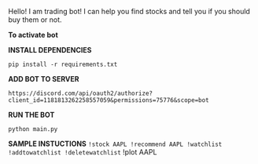 Hello! I am trading bot!
I can help you find stocks and tell you if you should buy them or not.

**To activate bot**

**INSTALL DEPENDENCIES**

`pip install -r requirements.txt`

**ADD BOT TO SERVER**

`https://discord.com/api/oauth2/authorize?client_id=1181813262258557059&permissions=75776&scope=bot`

**RUN THE BOT**

`python main.py`

**SAMPLE INSTUCTIONS**
`!stock AAPL
!recommend AAPL
!watchlist
!addtowatchlist
!deletewatchlist`
!plot AAPL
